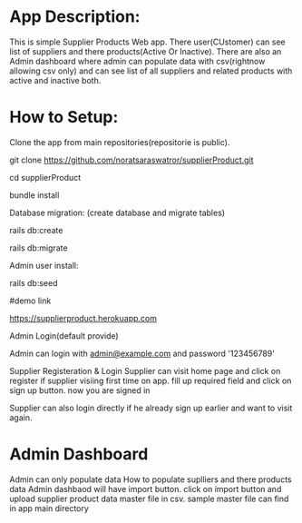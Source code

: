 # App Description:

This is simple Supplier Products Web app. There user(CUstomer) can see list of suppliers and there products(Active Or Inactive). 
There are also an Admin dashboard where admin can populate data with csv(rightnow  allowing csv only) and can see list of all suppliers and related products with active and inactive both.

# How to Setup:

Clone the app from main repositories(repositorie is public). 


git clone https://github.com/noratsaraswatror/supplierProduct.git 


cd supplierProduct 

bundle install 

Database migration: (create database and migrate tables)

rails db:create 

rails db:migrate 

Admin user install: 

rails db:seed 

#demo link 

https://supplierproduct.herokuapp.com


Admin Login(default provide)

Admin can login with admin@example.com and password '123456789'

Supplier Registeration & Login 
Supplier can visit home page and click on register if supplier visiing first time on app. fill up required field and click on sign up button. now you are signed in 

Supplier can also login directly if he already sign up earlier and want to visit again. 


# Admin Dashboard 
Admin can only populate data
How to populate suplliers and there products data 
Admin dashbaod will have import button. click on import button and upload supplier product data master file in csv. 
sample master file can find in app main directory 


 




